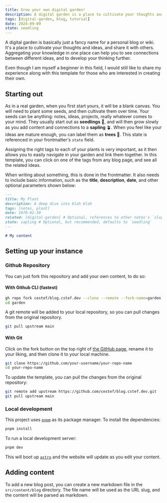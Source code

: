 ```yaml
---
title: Grow your own digital garden!
description: A digital garden is a place to cultivate your thoughts and ideas, and share it with others.
tags: [digital-garden, blog, tutorial]
date: 2024-09-09
state: seedling
---
```


A digital garden is basically just a fancy name for a personal blog or wiki. It's a place to cultivate your thoughts and ideas, and share it with others. Aggregating your knowledge in one place can help you to see connections between different ideas, and to develop your thinking further. 

Even though I am myself a beginner in this field, I would still like to share my experience along with this template for those who are interested in creating their own.

## Starting out

As in a real garden, when you first start yours, it will be a blank canvas. You will need to plant some seeds, and then cultivate them over time. Your seeds can be anything: notes, ideas, projects, really whatever comes to your mind. They usually start out as **seedlings** :herb:, and will then grow slowly as you add content and connections to a **sapling** 🪴. When you feel like your ideas are mature enough, you can label them as **trees** :deciduous_tree:. This state is referenced in your frontmatter's `state` field.

Assigning the right tags to each of your plants is very important, as it then allows you to easily navigate in your garden and link them together.
In this template, you can click on one of the tags from any blog page, and see all the related ideas. 

When writing about something, this is done in the frontmatter. It also needs to include basic information, such as the **title**, **description**, **date**, and other optional parameters shown below:

```markdown
---
title: My Plant
description: A deep dive into blah blah
tags: [notes, plant]
date: 1970-01-30
related: [digital-garden] # Optional, references to other notes's `slug`
state: sapling # Optional, but recommended, defaults to `seedling`
--- 

# My content
```

## Setting up your instance

### Github Repository

You can just fork this repository and add your own content, to do so:

#### With Github CLI (fastest)

```bash copy
gh repo fork cestef/blog.cstef.dev --clone --remote --fork-name=garden
cd garden
```

A git remote will be added to your local repository, so you can pull changes from the original repository.

```bash copy
git pull upstream main
```

#### With Git

Click on the fork button on the top right of [the GitHub page](https://github.com/cestef/blog.cstef.dev), rename it to your liking, and then clone it to your local machine.

```bash
git clone https://github.com/your-username/your-repo-name
cd your-repo-name
```

To update the template, you can pull the changes from the original repository:

```bash copy
git remote add upstream https://github.com/cestef/blog.cstef.dev.git
git pull upstream main
```

### Local development

This project uses [`pnpm`](https://pnpm.io) as its package manager. To install the dependencies:

```bash copy
pnpm install
```

To run a local development server:

```bash copy
pnpm dev
```

This will boot up [`astro`](https://astro.build) and the website will update as you edit your content.

## Adding content

To add a new blog post, you can create a new markdown file in the `src/content/blog` directory. The file name will be used as the URL slug, and the content will be parsed as markdown.
